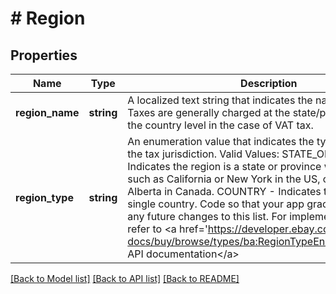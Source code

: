 # # Region

## Properties

Name | Type | Description | Notes
------------ | ------------- | ------------- | -------------
**region_name** | **string** | A localized text string that indicates the name of the region. Taxes are generally charged at the state/province level or at the country level in the case of VAT tax. | [optional]
**region_type** | **string** | An enumeration value that indicates the type of region for the tax jurisdiction. Valid Values: STATE_OR_PROVINCE - Indicates the region is a state or province within a country, such as California or New York in the US, or Ontario or Alberta in Canada. COUNTRY - Indicates the region is a single country. Code so that your app gracefully handles any future changes to this list. For implementation help, refer to &lt;a href&#x3D;&#39;https://developer.ebay.com/api-docs/buy/browse/types/ba:RegionTypeEnum&#39;&gt;eBay API documentation&lt;/a&gt; | [optional]

[[Back to Model list]](../../README.md#models) [[Back to API list]](../../README.md#endpoints) [[Back to README]](../../README.md)
